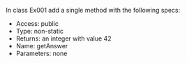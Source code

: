 In class Ex001 add a single method with the following specs:
	 
- Access: public
- Type: non-static
- Returns: an integer with value 42
- Name: getAnswer
- Parameters: none
  